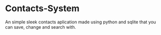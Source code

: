 # Contacts-System

An simple sleek contacts aplication made using python and sqlite that you can save, change and search with.
